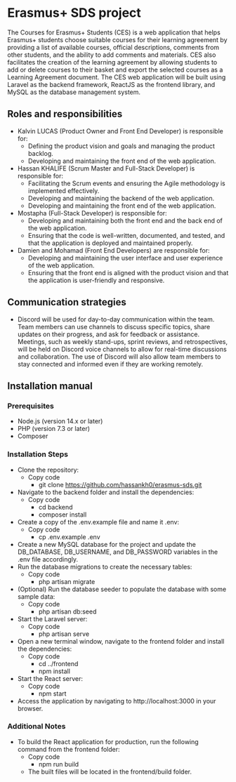 # Erasmus+ SDS project
The Courses for Erasmus+ Students (CES) is a web application that helps Erasmus+ students choose suitable courses for their learning agreement by providing a list of available courses, official descriptions, comments from other students, and the ability to add comments and materials. CES also facilitates the creation of the learning agreement by allowing students to add or delete courses to their basket and export the selected courses as a Learning Agreement document.
The CES web application will be built using Laravel as the backend framework, ReactJS as the frontend library, and MySQL as the database management system.

## Roles and responsibilities
- Kalvin LUCAS (Product Owner and Front End Developer) is responsible for:
  - Defining the product vision and goals and managing the product backlog.
  - Developing and maintaining the front end of the web application.
- Hassan KHALIFE (Scrum Master and Full-Stack Developer) is responsible for:
  - Facilitating the Scrum events and ensuring the Agile methodology is implemented effectively.
  - Developing and maintaining the backend of the web application.
  - Developing and maintaining the front end of the web application.
- Mostapha (Full-Stack Developer) is responsible for:
  - Developing and maintaining both the front end and the back end of the web application.
  - Ensuring that the code is well-written, documented, and tested, and that the application is deployed and maintained properly.
- Damien and Mohamad (Front End Developers) are responsible for:
  - Developing and maintaining the user interface and user experience of the web application.
  - Ensuring that the front end is aligned with the product vision and that the application is user-friendly and responsive.

## Communication strategies
- Discord will be used for day-to-day communication within the team. Team members can use channels to discuss specific topics, share updates on their progress, and ask for feedback or assistance. Meetings, such as weekly stand-ups, sprint reviews, and retrospectives, will be held on Discord voice channels to allow for real-time discussions and collaboration. The use of Discord will also allow team members to stay connected and informed even if they are working remotely.

## Installation manual
### Prerequisites
- Node.js (version 14.x or later)
- PHP (version 7.3 or later)
- Composer

### Installation Steps
- Clone the repository:
  - Copy code
      - git clone https://github.com/hassankh0/erasmus-sds.git
- Navigate to the backend folder and install the dependencies:
  - Copy code
      - cd backend
      - composer install
- Create a copy of the .env.example file and name it .env:
  - Copy code
      - cp .env.example .env
- Create a new MySQL database for the project and update the DB_DATABASE, DB_USERNAME, and DB_PASSWORD variables in the .env file accordingly.
- Run the database migrations to create the necessary tables:
  - Copy code
      - php artisan migrate
- (Optional) Run the database seeder to populate the database with some sample data:
  - Copy code
      - php artisan db:seed
- Start the Laravel server:
  - Copy code
      - php artisan serve
- Open a new terminal window, navigate to the frontend folder and install the dependencies:
  - Copy code
      - cd ../frontend
      - npm install
- Start the React server:
  - Copy code
      - npm start
- Access the application by navigating to http://localhost:3000 in your browser.

### Additional Notes

- To build the React application for production, run the following command from the frontend folder:
  - Copy code
      - npm run build
  - The built files will be located in the frontend/build folder.

